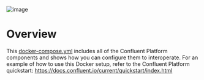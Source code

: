 ![image](../images/confluent-logo-300-2.png)

# Overview

This [docker-compose.yml](docker-compose.yml) includes all of the Confluent Platform components and shows how you can configure them to interoperate.
For an example of how to use this Docker setup, refer to the Confluent Platform quickstart: https://docs.confluent.io/current/quickstart/index.html
